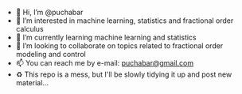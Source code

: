 - 👋 Hi, I’m @puchabar
- 👀 I’m interested in machine learning, statistics and fractional order calculus
- 🌱 I’m currently learning machine learning and statistics
- 💞️ I’m looking to collaborate on topics related to fractional order modeling and control
- 📫 You can reach me by e-mail: <puchabar@gmail.com>
- ♻️ This repo is a mess, but I'll be slowly tidying it up and post new material...

<!---
puchabar/puchabar is a ✨ special ✨ repository because its `README.md` (this file) appears on your GitHub profile.
You can click the Preview link to take a look at your changes.
--->
